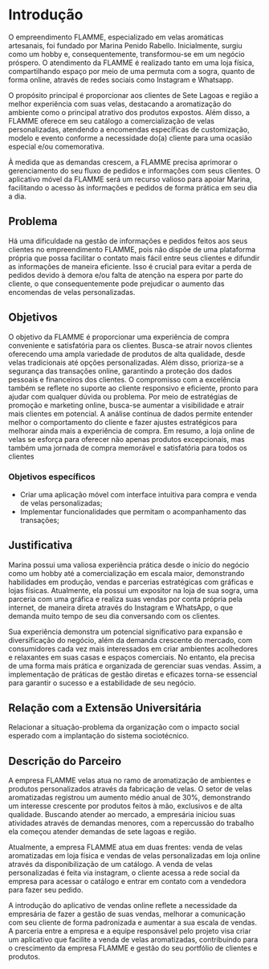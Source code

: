 # Introdução

O empreendimento FLAMME, especializado em velas aromáticas artesanais, foi fundado por Marina Penido Rabello. Inicialmente, surgiu como um hobby e, consequentemente, transformou-se em um negócio próspero. O atendimento da FLAMME é realizado tanto em uma loja física, compartilhando espaço por meio de uma permuta com a sogra, quanto de forma online, através de redes sociais como Instagram e Whatsapp.

O propósito principal é proporcionar aos clientes de Sete Lagoas e região a melhor experiência com suas velas, destacando a aromatização do ambiente como o principal atrativo dos produtos expostos. Além disso, a FLAMME oferece em seu catálogo a comercialização de velas personalizadas, atendendo a encomendas específicas de customização, modelo e evento conforme a necessidade do(a) cliente para uma ocasião especial e/ou comemorativa.

À medida que as demandas crescem, a FLAMME precisa aprimorar o gerenciamento do seu fluxo de pedidos e informações com seus clientes. O aplicativo móvel da FLAMME será um recurso valioso para apoiar Marina, facilitando o acesso às informações e pedidos de forma prática em seu dia a dia.


## Problema

Há uma dificuldade na gestão de informações e pedidos feitos aos seus clientes no empreendimento FLAMME, pois não dispõe de uma plataforma própria que possa facilitar o contato mais fácil entre seus clientes e difundir as informações de maneira eficiente. Isso é crucial para evitar a perda de pedidos devido à demora e/ou falta de atenção na espera por parte do cliente, o que consequentemente pode prejudicar o aumento das encomendas de velas personalizadas.

## Objetivos

O objetivo da FLAMME é proporcionar uma experiência de compra conveniente e satisfatória para os clientes. Busca-se atrair novos clientes oferecendo uma ampla variedade de produtos de alta qualidade, desde velas tradicionais até opções personalizadas. Além disso, prioriza-se a segurança das transações online, garantindo a proteção dos dados pessoais e financeiros dos clientes. O compromisso com a excelência também se reflete no suporte ao cliente responsivo e eficiente, pronto para ajudar com qualquer dúvida ou problema. Por meio de estratégias de promoção e marketing online, busca-se aumentar a visibilidade e atrair mais clientes em potencial. A análise contínua de dados permite entender melhor o comportamento do cliente e fazer ajustes estratégicos para melhorar ainda mais a experiência de compra. Em resumo, a loja online de velas se esforça para oferecer não apenas produtos excepcionais, mas também uma jornada de compra memorável e satisfatória para todos os clientes

### Objetivos específicos

- Criar uma aplicação móvel com interface intuitiva para compra e venda de velas personalizadas;
- Implementar funcionalidades que permitam o acompanhamento das transações;


## Justificativa

Marina possui uma valiosa experiência prática desde o início do negócio como um hobby até a comercialização em escala maior, demonstrando habilidades em produção, vendas e parcerias estratégicas com gráficas e lojas físicas. Atualmente, ela possui um expositor na loja de sua sogra, uma parceria com uma gráfica e realiza suas vendas por conta própria pela internet, de maneira direta através do Instagram e WhatsApp, o que demanda muito tempo de seu dia conversando com os clientes.

Sua experiência demonstra um potencial significativo para expansão e diversificação do negócio, além da demanda crescente do mercado, com consumidores cada vez mais interessados em criar ambientes acolhedores e relaxantes em suas casas e espaços comerciais. No entanto, ela precisa de uma forma mais prática e organizada de gerenciar suas vendas. Assim, a implementação de práticas de gestão diretas e eficazes torna-se essencial para garantir o sucesso e a estabilidade de seu negócio.

## Relação com a Extensão Universitária

Relacionar a situação-problema da organização com o impacto social esperado com a implantação do sistema sociotécnico.

## Descrição do Parceiro

A empresa FLAMME velas atua no ramo de aromatização de ambientes e produtos personalizados através da fabricação de velas. O setor de velas aromatizadas registrou um aumento médio anual de 30%, demonstrando um interesse crescente por produtos feitos à mão, exclusivos e de alta qualidade. Buscando atender ao mercado, a empresária iniciou suas atividades através de demandas menores, com a repercussão do trabalho ela começou atender demandas de sete lagoas e região.

Atualmente, a empresa FLAMME atua em duas frentes: venda de velas aromatizadas em loja física e vendas de velas personalizadas em loja online através da disponibilização de um catálogo. A venda de velas personalizadas é feita via instagram, o cliente acessa a rede social da empresa para acessar o catálogo e entrar em contato com a vendedora para fazer seu pedido.

A introdução do aplicativo de vendas online reflete a necessidade da empresária de fazer a gestão de suas vendas, melhorar  a comunicação com seu cliente de forma padronizada e aumentar a sua escala de vendas. A parceria entre a empresa e a equipe responsável pelo projeto visa criar um aplicativo que facilite a venda de velas aromatizadas, contribuindo para o crescimento da empresa FLAMME e gestão do seu portfólio de clientes e produtos.
